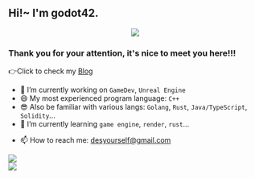 
<h2> Hi!~ I'm godot42.</h2>

<div align="center">
 <div>
    <img   src="https://komarev.com/ghpvc/?username=godotc"></img>
 </div>
</div>

 ### Thank you for your attention, it's nice to meet you here!!!

👉Click to check my <a href="https://godotc.github.io/">Blog</a>


<!--- 💬 Ask me about cpp, solidity...-->
- 🔭 I’m currently working on `GameDev`, `Unreal Engine`
- 😄 My most experienced program language: `C++`
- 😎 Also be familiar with various langs: `Golang`, `Rust`, `Java/TypeScript`, `Solidity`...
- 🌱 I’m currently learning  `game engine`, `render`, `rust`...
<!--- - ⚡ Fun fact: No surprise...
- 👯 I am looking for job opportunities related to `Gmaedev`, `Golang (BE development)`, `C/C++` or `Web3`. Hope to work in Shenzhen.  --->
- 📫 How to reach me: desyourself@gmail.com


 <div>
   <img   src="https://github-readme-stats.vercel.app/api/top-langs/?username=godotc&layout=compact"></img>
 </div>

 <div>
    <img   src="https://github-readme-stats.vercel.app/api?username=godotc&show_icons=true&theme=tokyonight"></img>
 </div>








